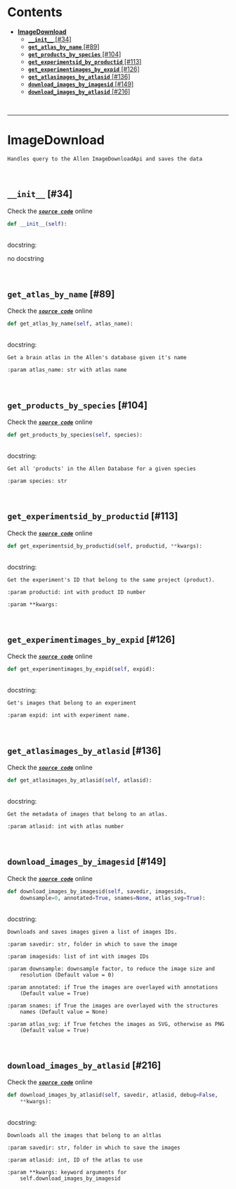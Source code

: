 



Contents
========

* [**ImageDownload**](#imagedownload)
	* [**`__init__`** [#34]](#__init__-34)
	* [**`get_atlas_by_name`** [#89]](#get_atlas_by_name-89)
	* [**`get_products_by_species`** [#104]](#get_products_by_species-104)
	* [**`get_experimentsid_by_productid`** [#113]](#get_experimentsid_by_productid-113)
	* [**`get_experimentimages_by_expid`** [#126]](#get_experimentimages_by_expid-126)
	* [**`get_atlasimages_by_atlasid`** [#136]](#get_atlasimages_by_atlasid-136)
	* [**`download_images_by_imagesid`** [#149]](#download_images_by_imagesid-149)
	* [**`download_images_by_atlasid`** [#216]](#download_images_by_atlasid-216)


&nbsp;

--------
# **ImageDownload**


```
Handles query to the Allen ImageDownloadApi and saves the data
```

&nbsp;
## **`__init__`** [#34]
  
Check the [***``source code``***](https://github.com/BrancoLab/BrainRender/tree/brainglobeintegration/blob/master/brainrender/ABA/atlas_images.py#L34) online

```python
def __init__(self):
```

&nbsp;  
docstring:

no docstring

&nbsp;
## **`get_atlas_by_name`** [#89]
  
Check the [***``source code``***](https://github.com/BrancoLab/BrainRender/tree/brainglobeintegration/blob/master/brainrender/ABA/atlas_images.py#L89) online

```python
def get_atlas_by_name(self, atlas_name):
```

&nbsp;  
docstring:

```text
Get a brain atlas in the Allen's database given it's name

:param atlas_name: str with atlas name

```

&nbsp;
## **`get_products_by_species`** [#104]
  
Check the [***``source code``***](https://github.com/BrancoLab/BrainRender/tree/brainglobeintegration/blob/master/brainrender/ABA/atlas_images.py#L104) online

```python
def get_products_by_species(self, species):
```

&nbsp;  
docstring:

```text
Get all 'products' in the Allen Database for a given species

:param species: str

```

&nbsp;
## **`get_experimentsid_by_productid`** [#113]
  
Check the [***``source code``***](https://github.com/BrancoLab/BrainRender/tree/brainglobeintegration/blob/master/brainrender/ABA/atlas_images.py#L113) online

```python
def get_experimentsid_by_productid(self, productid, **kwargs):
```

&nbsp;  
docstring:

```text
Get the experiment's ID that belong to the same project (product).

:param productid: int with product ID number

:param **kwargs:

```

&nbsp;
## **`get_experimentimages_by_expid`** [#126]
  
Check the [***``source code``***](https://github.com/BrancoLab/BrainRender/tree/brainglobeintegration/blob/master/brainrender/ABA/atlas_images.py#L126) online

```python
def get_experimentimages_by_expid(self, expid):
```

&nbsp;  
docstring:

```text
Get's images that belong to an experiment

:param expid: int with experiment name.

```

&nbsp;
## **`get_atlasimages_by_atlasid`** [#136]
  
Check the [***``source code``***](https://github.com/BrancoLab/BrainRender/tree/brainglobeintegration/blob/master/brainrender/ABA/atlas_images.py#L136) online

```python
def get_atlasimages_by_atlasid(self, atlasid):
```

&nbsp;  
docstring:

```text
Get the metadata of images that belong to an atlas.

:param atlasid: int with atlas number

```

&nbsp;
## **`download_images_by_imagesid`** [#149]
  
Check the [***``source code``***](https://github.com/BrancoLab/BrainRender/tree/brainglobeintegration/blob/master/brainrender/ABA/atlas_images.py#L149) online

```python
def download_images_by_imagesid(self, savedir, imagesids,
    downsample=0, annotated=True, snames=None, atlas_svg=True):
```

&nbsp;  
docstring:

```text
Downloads and saves images given a list of images IDs.

:param savedir: str, folder in which to save the image

:param imagesids: list of int with images IDs

:param downsample: downsample factor, to reduce the image size and
    resolution (Default value = 0)

:param annotated: if True the images are overlayed with annotations
    (Default value = True)

:param snames: if True the images are overlayed with the structures
    names (Default value = None)

:param atlas_svg: if True fetches the images as SVG, otherwise as PNG
    (Default value = True)

```

&nbsp;
## **`download_images_by_atlasid`** [#216]
  
Check the [***``source code``***](https://github.com/BrancoLab/BrainRender/tree/brainglobeintegration/blob/master/brainrender/ABA/atlas_images.py#L216) online

```python
def download_images_by_atlasid(self, savedir, atlasid, debug=False,
    **kwargs):
```

&nbsp;  
docstring:

```text
Downloads all the images that belong to an altlas

:param savedir: str, folder in which to save the images

:param atlasid: int, ID of the atlas to use

:param **kwargs: keyword arguments for
    self.download_images_by_imagesid

```